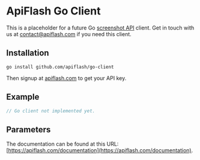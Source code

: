 # ApiFlash Go Client

This is a placeholder for a future Go [screenshot API](https://apiflash.com) client.
Get in touch with us at [contact@apiflash.com](mailto:contact@apiflash.com) if you need this client.


## Installation

```
go install github.com/apiflash/go-client
```

Then signup at [apiflash.com](https://apiflash.com) to get your API key.

## Example

```go
// Go client not implemented yet.
```

## Parameters

The documentation can be found at this URL: [https://apiflash.com/documentation](https://apiflash.com/documentation).
